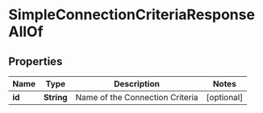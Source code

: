 

# SimpleConnectionCriteriaResponseAllOf


## Properties

| Name | Type | Description | Notes |
|------------ | ------------- | ------------- | -------------|
|**id** | **String** | Name of the Connection Criteria |  [optional] |



